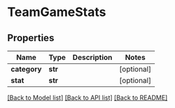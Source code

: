 # TeamGameStats

## Properties
Name | Type | Description | Notes
------------ | ------------- | ------------- | -------------
**category** | **str** |  | [optional] 
**stat** | **str** |  | [optional] 

[[Back to Model list]](../README.md#documentation-for-models) [[Back to API list]](../README.md#documentation-for-api-endpoints) [[Back to README]](../README.md)


